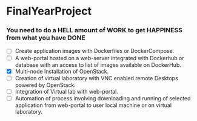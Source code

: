 # FinalYearProject
### You need to do a HELL amount of WORK to get HAPPINESS from what you have DONE
- [ ] Create application images with Dockerfiles or DockerCompose.
- [ ] A web-portal hosted on a web-server integrated with Dockerhub or database with an access to list of images available on DockerHub.
- [x] Multi-node Installation of OpenStack.
- [ ] Creation of virtual laboratory with VNC enabled remote Desktops powered by OpenStack.
- [ ] Integration of Virtual lab with web-portal.
- [ ] Automation of process involving downloading and running of selected application from web-portal to user local machine or on virtual laboratory.
